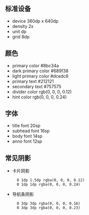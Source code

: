 ## 标准设备

+ device 360dp x 640dp
+ density 2x
+ unit dp
+ grid 8dp

## 颜色

+ primary color #8bc34a
+ dark primary color #689f38
+ light primary color #dcedc8
+ primary text #212121
+ secondary text #757575
+ divider color rgb(0, 0, 0, 0.12)
+ hint color rgb(0, 0, 0, 0.24)
 
## 字体

+ title font 20sp
+ subhead font 16sp
+ body font 14sp
+ anno font 12sp

## 常见阴影

+ 卡片阴影

		0 1dp 1.5dp rgba(0, 0, 0, 0.12)
		0 1dp 1dp rgba(0, 0, 0, 0.24)

+ 导航条阴影

		0 3dp 3dp rgba(0, 0, 0, 0.16)
		0 3dp 3dp rgba(0, 0, 0, 0.23)
